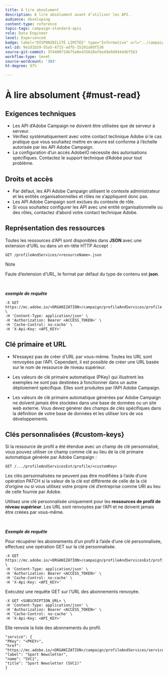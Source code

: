 ```yaml
---
title: À lire absolument
description: À lire absolument avant d’utiliser les API.
audience: developing
content-type: reference
topic-tags: campaign-standard-apis
role: Data Engineer
level: Experienced
badge: label="DISPONIBILITÉ LIMITÉE" type="Informative" url="../campaign-standard-migration-home.md" tooltip="Limité aux utilisateurs migrés Campaign Standard"
exl-id: 9e2d1b59-55a5-4715-adfb-35191a9df536
source-git-commit: 3f4400f24b75e8e435610afbe49e9d9444dbf563
workflow-type: tm+mt
source-wordcount: '383'
ht-degree: 97%

---
```


# À lire absolument {#must-read}

## Exigences techniques

* Les API d’Adobe Campaign ne doivent être utilisées que de serveur à serveur.
* Vérifiez systématiquement avec votre contact technique Adobe si le cas pratique que vous souhaitez mettre en œuvre est conforme à l’échelle autorisée par les API Adobe Campaign.
* La configuration d’un accès AdobeIO nécessite des autorisations spécifiques. Contactez le support technique d’Adobe pour tout problème.

## Droits et accès

* Par défaut, les API Adobe Campaign utilisent le contexte administrateur et les entités organisationnelles et rôles ne s’appliquent donc pas.
* Les API Adobe Campaign sont exclues du contexte de rôle.
* Si vous souhaitez configurer les API avec une entité organisationnelle ou des rôles, contactez d’abord votre contact technique Adobe.

## Représentation des ressources

Toutes les ressources d’API sont disponibles dans **JSON** avec une extension d’URL ou dans un en-tête HTTP Accept  :

`GET /profileAndServices/<resourceName>.json`

>[!NOTE]
>
>Faute d’extension d’URL, le format par défaut du type de contenu est **json**.

<br/>

***exemple de requête***

```
-X GET https://mc.adobe.io/<ORGANIZATION>/campaign/profileAndServices/profile.json \
-H 'Content-Type: application/json' \
-H 'Authorization: Bearer <ACCESS_TOKEN>' \
-H 'Cache-Control: no-cache' \
-H 'X-Api-Key: <API_KEY>'
```

## Clé primaire et URL

* N’essayez pas de créer d’URL par vous-même. Toutes les URL sont renvoyées par l’API. Cependant, il est possible de créer une URL basée sur le nom de ressource de niveau supérieur.

* Les valeurs de clé primaire automatique (PKey) qui illustrent les exemples ne sont pas destinées à fonctionner dans un autre déploiement spécifique. Elles sont produites par l’API Adobe Campaign.

* Les valeurs de clé primaire automatique générées par Adobe Campaign ne doivent jamais être stockées dans une base de données ou un site web externe. Vous devez générer des champs de clés spécifiques dans la définition de votre base de données et les utiliser lors de vos développements.

## Clés personnalisées {#custom-keys}

Si la ressource de profil a été étendue avec un champ de clé personnalisé, vous pouvez utiliser ce champ comme clé au lieu de la clé primaire automatique générée par Adobe Campaign :

`GET /.../profileAndServicesExt/profile/<customKey>`

Les clés personnalisées ne peuvent pas être modifiées à l’aide d’une opération PATCH si la valeur de la clé est différente de celle de la clé d’origine ou si vous utilisez votre propre clé d’entreprise comme URI au lieu de celle fournie par Adobe.

Utilisez une clé personnalisée uniquement pour les **ressources de profil de niveau supérieur**. Les URL sont renvoyées par l’API et ne doivent jamais être créées par vous-même.

<br/>

***Exemple de requête***

Pour récupérer les abonnements d’un profil à l’aide d’une clé personnalisée, effectuez une opération GET sur la clé personnalisée.

```
-X GET https://mc.adobe.io/<ORGANIZATION>/campaign/profileAndServicesExt/profile/<customKey> \
-H 'Content-Type: application/json' \
-H 'Authorization: Bearer <ACCESS_TOKEN>' \
-H 'Cache-Control: no-cache' \
-H 'X-Api-Key: <API_KEY>'
```

Exécutez une requête GET sur l’URL des abonnements renvoyée.

```
-X GET <SUBSCRIPTION_URL> \
-H 'Content-Type: application/json' \
-H 'Authorization: Bearer <ACCESS_TOKEN>' \
-H 'Cache-Control: no-cache' \
-H 'X-Api-Key: <API_KEY>'
```

Elle renvoie la liste des abonnements du profil.

```
"service": {
"PKey": "<PKEY>",
"href": "https://mc.adobe.io/<ORGANIZATION>/campaign/profileAndServices/service/<PKEY>",
"label": "Sport Newsletter",
"name": "SVC1",
"title": "Sport Newsletter (SVC1)"
}
```
